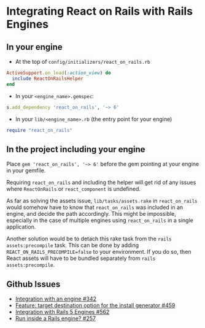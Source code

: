 # Integrating React on Rails with Rails Engines

## In your engine

- At the top of `config/initializers/react_on_rails.rb`

```ruby
ActiveSupport.on_load(:action_view) do
  include ReactOnRailsHelper
end
```

- In your `<engine_name>.gemspec`:

```ruby
s.add_dependency 'react_on_rails', '~> 6'
```

- In your `lib/<engine_name>.rb` (the entry point for your engine)

```ruby
require "react_on_rails"
```

## In the project including your engine

Place `gem 'react_on_rails', '~> 6'` before the gem pointing at your engine in your gemfile.

Requiring `react_on_rails` and including the helper will get rid of any issues where `ReactOnRails` or `react_component` is undefined.

As far as solving the assets issue, `lib/tasks/assets.rake` in `react_on_rails` would somehow have to know that `react_on_rails` was included in an engine, and decide the path accordingly. This might be impossible, especially in the case of multiple engines using `react_on_rails` in a single application.

Another solution would be to detach this rake task from the `rails assets:precompile` task. This can be done by adding `REACT_ON_RAILS_PRECOMPILE=false` to your environment. If you do so, then React assets will have to be bundled separately from `rails assets:precompile`.

## Github Issues

- [Integration with an engine #342](https://github.com/shakacode/react_on_rails/issues/342)
- [Feature: target destination option for the install generator #459](https://github.com/shakacode/react_on_rails/issues/459)
- [Integration with Rails 5 Engines #562](https://github.com/shakacode/react_on_rails/issues/562)
- [Run inside a Rails engine? #257](https://github.com/shakacode/react_on_rails/issues/257)
